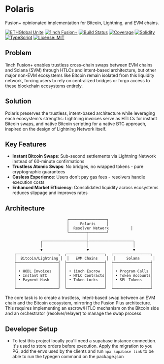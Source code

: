 # Polaris

Fusion+ opinionated implementation for Bitcoin, Lightning, and EVM chains.

[![ETHGlobal Unite](https://img.shields.io/badge/ETHGlobal-Unite%202025-purple)](https://ethglobal.com/events/unite)
[![1inch Fusion+](https://img.shields.io/badge/Powered%20by-1inch%20Fusion+-blue)](https://docs.1inch.io/docs/fusion-swap/introduction)
[![Build Status](https://img.shields.io/badge/build-passing-brightgreen)](https://github.com/D9J9V/1inch-FusionPlus)
[![Coverage](https://img.shields.io/badge/coverage-95%25-brightgreen)](https://github.com/D9J9V/1inch-FusionPlus)
[![Solidity](https://img.shields.io/badge/Solidity-0.8.20-363636)](https://soliditylang.org/)
[![TypeScript](https://img.shields.io/badge/TypeScript-5.0-blue)](https://www.typescriptlang.org/)
[![License: MIT](https://img.shields.io/badge/License-MIT-yellow.svg)](https://opensource.org/licenses/MIT)

## Problem

1inch Fusion+ enables trustless cross-chain swaps between EVM chains and Solana (SVM) through HTLCs and intent-based architecture, but other major non-EVM ecosystems like Bitcoin remain isolated from this liquidity network, forcing users to rely on centralized bridges or forgo access to these blockchain ecosystems entirely.

## Solution

Polaris preserves the trustless, intent-based architecture while leveraging each ecosystem's strengths: Lightning invoices serve as HTLCs for instant Bitcoin swaps, and native Bitcoin scripting for a native BTC approach, inspired on the design of Lightning Network itself.

## Key Features

- **Instant Bitcoin Swaps**: Sub-second settlements via Lightning Network instead of 60-minute confirmations
- **Trustless Atomic Swaps**: No bridges, no wrapped tokens - pure cryptographic guarantees
- **Gasless Experience**: Users don't pay gas fees - resolvers handle execution costs
- **Enhanced Market Efficiency**: Consolidated liquidity across ecosystems reduces slippage and improves rates

## Architecture

```
                            ┌─────────────────┐
                            │     Polaris     │
                            │  Resolver Network          │
                            └────────┬────────┘
                                     │
                ┌────────────────────┼────────────────────┐
                │                    │                    │
                ▼                    ▼                    ▼
    ┌───────────────────┐  ┌─────────────────┐  ┌─────────────────┐
    │  Bitcoin/Lightning │  │   EVM Chains    │  │     Solana      │
    ├───────────────────┤  ├─────────────────┤  ├─────────────────┤
    │                   │  │                 │  │                 │
    │ • HODL Invoices   │  │ • 1inch Escrow  │  │ • Program Calls │
    │ • Instant BTC     │  │ • HTLC Contracts│  │ • Token Accounts│
    │ • Payment Hash    │  │ • Token Locks   │  │ • SPL Tokens    │
    │                   │  │                 │  │                 │
    └───────────────────┘  └─────────────────┘  └─────────────────┘
```
  The core task is to create a trustless, intent-based swap between an EVM chain and the Bitcoin ecosystem, mirroring the Fusion Plus
  architecture. This requires implementing an escrow/HTLC mechanism on the Bitcoin side and an orchestrator (resolver/relayer) to
  manage the swap process

## Developer Setup
- To test this project locally you'll need a supabase instance connection. It's used to store orders before execution. Apply the migration to you PG, add the envs used by the clients and run `npx supabase link` to be able to run the typegen command on the package.json
